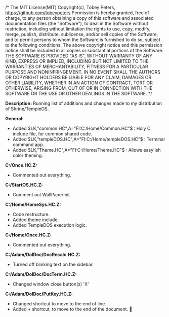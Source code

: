 /*
  The MIT License(MIT)
  Copyright(c), Tobey Peters, https://github.com/tobeypeters
  Permission is hereby granted, free of charge, to any person obtaining a copy of this software
  and associated documentation files (the "Software"), to deal in the Software without restriction,
  including without limitation the rights to use, copy, modify, merge, publish, distribute, sublicense,
  and/or sell copies of the Software, and to permit persons to whom the Software is furnished to do so,
  subject to the following conditions:
  The above copyright notice and this permission notice shall be included in all copies or substantial portions of the Software.
  THE SOFTWARE IS PROVIDED "AS IS", WITHOUT WARRANTY OF ANY KIND, EXPRESS OR IMPLIED, INCLUDING BUT NOT
  LIMITED TO THE WARRANTIES OF MERCHANTABILITY, FITNESS FOR A PARTICULAR PURPOSE AND NONINFRINGEMENT.
  IN NO EVENT SHALL THE AUTHORS OR COPYRIGHT HOLDERS BE LIABLE FOR ANY CLAIM, DAMAGES OR OTHER LIABILITY,
  WHETHER IN AN ACTION OF CONTRACT, TORT OR OTHERWISE, ARISING FROM, OUT OF OR IN CONNECTION WITH THE
  SOFTWARE OR THE USE OR OTHER DEALINGS IN THE SOFTWARE.
*/

<b>Description:</b>
              Running list of additions and changes made to my 
              distribution of Shrine/TempleOS.

<b>General:</b>
 * Added $LK,"common.HC",A="FI:C:/Home/Common.HC"$ : Holy C include file,
   for common shared code.
 * Added $LK,"templeDOS.HC",A="FI:C:/Home/templeDOS.HC"$ : Terminal command app.
 * Added $LK,"Theme.HC",A="FI:C:/Home/Theme.HC"$ : Allows easy'ish color theming.

<b>C:/Once.HC.Z:</b>
 * Commented out everything.

<b>C:/StartOS.HC.Z:</b>
 * Comment out WallPaperInit

<b>C:/Home/HomeSys.HC.Z:</b>
 * Code restructure.
 * Added theme include.
 * Added TempleDOS execution logic.

<b>C:/Home/Once.HC.Z:</b>
 * Commented out everything.

<b>C:/Adam/DolDoc/DocRecalc.HC.Z:</b>
 * Turned off blinking text on the sidebar.

<b>C:/Adam/DolDoc/DocTerm.HC.Z:</b>
 * Changed window close button(s) 'X'

<b>C:/Adam/DolDoc/PutKey.HC.Z:</b>
 * Changed <END> shortcut to move to the end of line.
 * Added <CTRL> + <ESC> shortcut, to move
   to the end of the document.
